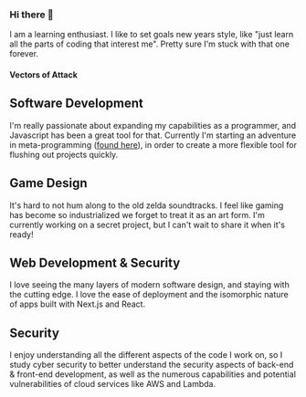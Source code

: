### Hi there 👋

I am a learning enthusiast. I like to set goals new years style, like "just learn all the parts of coding that interest me". Pretty sure I'm stuck with that one forever.

#### Vectors of Attack
## Software Development
I'm really passionate about expanding my capabilities as a programmer, and Javascript has been a great tool for that. Currently I'm starting an adventure in meta-programming ([found here](https://github.com/L1lith/Emerald-Templates)), in order to create a more flexible tool for flushing out projects quickly.

 
 ## Game Design
 It's hard to not hum along to the old zelda soundtracks. I feel like gaming has become so industrialized we forget to treat it as an art form. I'm currently working on a secret project, but I can't wait to share it when it's ready!

## Web Development & Security
I love seeing the many layers of modern software design, and staying with the cutting edge. I love the ease of deployment and the isomorphic nature of apps built with Next.js and React. 

## Security
I enjoy understanding all the different aspects of the code I work on, so I study cyber security to better understand the security aspects of back-end & front-end development, as well as the numerous capabilities and potential vulnerabilities of cloud services like AWS and Lambda.
